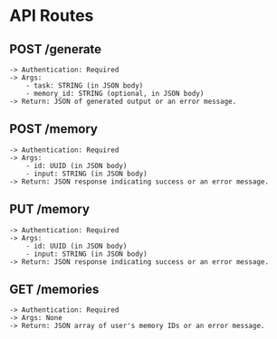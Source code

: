 # API Routes

## POST /generate

    -> Authentication: Required
    -> Args:
    	- task: STRING (in JSON body)
    	- memory_id: STRING (optional, in JSON body)
    -> Return: JSON of generated output or an error message.

## POST /memory

    -> Authentication: Required
    -> Args:
    	- id: UUID (in JSON body)
    	- input: STRING (in JSON body)
    -> Return: JSON response indicating success or an error message.

## PUT /memory

    -> Authentication: Required
    -> Args:
    	- id: UUID (in JSON body)
    	- input: STRING (in JSON body)
    -> Return: JSON response indicating success or an error message.

## GET /memories

    -> Authentication: Required
    -> Args: None
    -> Return: JSON array of user's memory IDs or an error message.
